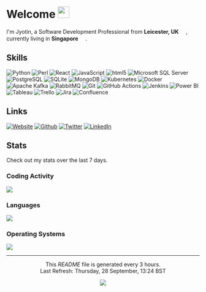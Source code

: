 <h1>Welcome <img src="https://emojis.slackmojis.com/emojis/images/1531849430/4246/blob-sunglasses.gif?1531849430" width="30"/></h1>

<p>I'm Jyotin, a Software Development Professional from <b>Leicester, UK</b> <img src="https://image.flaticon.com/icons/svg/197/197374.svg" width="15"/>, currently living in <b>Singapore</b> <img src="https://image.flaticon.com/icons/svg/197/197496.svg" width="15"/>.</p>
<!--icons: https://simpleicons.org/-->
<!--badges: https://shields.io/-->
<h2>Skills</h2>
<p>
  <img alt="Python" src="https://img.shields.io/badge/-Python-grey?style=flat&logo=python&logoColor=white"/>
  <img alt="Perl" src="https://img.shields.io/badge/-Perl-grey?style=flat&logo=perl&logoColor=white"/>
  <img alt="React" src="https://img.shields.io/badge/-React-grey?style=flat&logo=react&logoColor=white" />
  <img alt="JavaScript" src="https://img.shields.io/badge/-JavaScript-grey?style=flat&logo=javascript&logoColor=white" />
  <img alt="html5" src="https://img.shields.io/badge/-HTML5-grey?style=flat&logo=html5&logoColor=white" />
  <img alt="Microsoft SQL Server" src="https://img.shields.io/badge/-Microsoft%20SQL%20Server-grey?style=flat&logo=Microsoft-SQL-Server&logoColor=white"/>
  <img alt="PostgreSQL" src="https://img.shields.io/badge/-PostgreSQL-grey?style=flat&logo=postgresql&logoColor=white"/>
  <img alt="SQLite" src="https://img.shields.io/badge/-SQLite-grey?style=flat&logo=sqlite&logoColor=white"/>
  <img alt="MongoDB" src="https://img.shields.io/badge/-MongoDB-grey?style=flat&logo=mongodb&logoColor=white" />
  <img alt="Kubernetes" src="https://img.shields.io/badge/-Kubernetes-grey?style=flat&logo=Kubernetes&logoColor=white" />
  <img alt="Docker" src="https://img.shields.io/badge/-Docker-grey?style=flat&logo=docker&logoColor=white" />
  <img alt="Apache Kafka" src="https://img.shields.io/badge/-Apache%20Kafka-grey?style=flat&logo=Apache-Kafka&logoColor=white" />
  <img alt="RabbitMQ" src="https://img.shields.io/badge/-RabbitMQ-grey?style=flat&logo=rabbitmq&logoColor=white" />
  <img alt="Git" src="https://img.shields.io/badge/-Git-grey?style=flat&logo=git&logoColor=white" />
  <img alt="GitHub Actions" src="https://img.shields.io/badge/-GitHub_Actions-grey?style=flat&logo=github-actions&logoColor=white" />
  <img alt="Jenkins" src="https://img.shields.io/badge/-Jenkins-grey?style=flat&logo=jenkins&logoColor=white" />
  <img alt="Power BI" src="https://img.shields.io/badge/-Power%20BI-grey?style=flat&logo=Power-BI&logoColor=white" />
  <img alt="Tableau" src="https://img.shields.io/badge/-Tableau-grey?style=flat&logo=tableau&logoColor=white" />
  <img alt="Trello" src="https://img.shields.io/badge/-Trello-grey?style=flat&logo=Trello&logoColor=white" />
  <img alt="Jira" src="https://img.shields.io/badge/-Jira-grey?style=flat&logo=jira&logoColor=white" />
  <img alt="Confluence" src="https://img.shields.io/badge/-Confluence-grey?style=flat&logo=confluence&logoColor=white" />
</p>
<h2>Links</h2>
<p>
  <a href="https://www.jyotinlad.me.uk" target="_blank"><img alt="Website" src="https://img.shields.io/badge/Website-%2312100E.svg?&style=flat&logo=Google-Chrome&logoColor=white" /></a>
  <a href="https://github.com/jyotinlad" target="_blank"><img alt="Github" src="https://img.shields.io/badge/GitHub-%2312100E.svg?&style=flat&logo=Github&logoColor=white" /></a>
  <a href="https://twitter.com/jyotinlad" target="_blank"><img alt="Twitter" src="https://img.shields.io/badge/Twitter-1DA1F2.svg?&style=flat&logo=twitter&logoColor=white" /></a>
  <a href="https://www.linkedin.com/in/jyotinlad" target="_blank"><img alt="LinkedIn" src="https://img.shields.io/badge/LinkedIn-%230077B5.svg?&style=flat&logo=linkedin&logoColor=white" /></a>
</p>
<h2>Stats</h2>
<p>Check out my stats over the last 7 days.</p>
<h3>Coding Activity</h3>
<img src="https://wakatime.com/share/@jyotinlad/14377f28-8812-45c9-9637-a1b39a87e704.svg" />
<h3>Languages</h3>
<img src="https://wakatime.com/share/@jyotinlad/94c2fd21-ebaf-4a04-abda-2795b9265f2d.svg" />
<h3>Operating Systems</h3>
<img src="https://wakatime.com/share/@jyotinlad/a42ad9d4-a082-4af6-8966-82256581ebcc.svg" />

------------
<p align="center">This <i>README</i> file is generated every 3 hours.</br>Last Refresh: Thursday, 28 September, 13:24 BST<br /></p>
<p align="center"><img src="https://github.com/jyotinlad/jyotinlad/workflows/README%20build/badge.svg" /></p>
